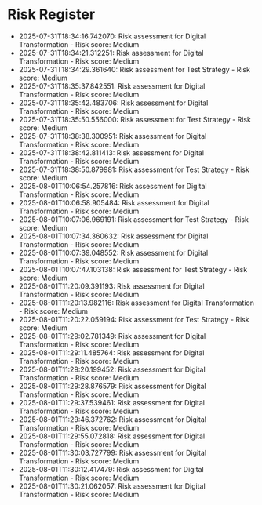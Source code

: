 # Risk Register

- 2025-07-31T18:34:16.742070: Risk assessment for Digital Transformation - Risk score: Medium
- 2025-07-31T18:34:21.312251: Risk assessment for Digital Transformation - Risk score: Medium
- 2025-07-31T18:34:29.361640: Risk assessment for Test Strategy - Risk score: Medium
- 2025-07-31T18:35:37.842551: Risk assessment for Digital Transformation - Risk score: Medium
- 2025-07-31T18:35:42.483706: Risk assessment for Digital Transformation - Risk score: Medium
- 2025-07-31T18:35:50.556000: Risk assessment for Test Strategy - Risk score: Medium
- 2025-07-31T18:38:38.300951: Risk assessment for Digital Transformation - Risk score: Medium
- 2025-07-31T18:38:42.811413: Risk assessment for Digital Transformation - Risk score: Medium
- 2025-07-31T18:38:50.879981: Risk assessment for Test Strategy - Risk score: Medium
- 2025-08-01T10:06:54.257816: Risk assessment for Digital Transformation - Risk score: Medium
- 2025-08-01T10:06:58.905484: Risk assessment for Digital Transformation - Risk score: Medium
- 2025-08-01T10:07:06.969191: Risk assessment for Test Strategy - Risk score: Medium
- 2025-08-01T10:07:34.360632: Risk assessment for Digital Transformation - Risk score: Medium
- 2025-08-01T10:07:39.048552: Risk assessment for Digital Transformation - Risk score: Medium
- 2025-08-01T10:07:47.103138: Risk assessment for Test Strategy - Risk score: Medium
- 2025-08-01T11:20:09.391193: Risk assessment for Digital Transformation - Risk score: Medium
- 2025-08-01T11:20:13.982116: Risk assessment for Digital Transformation - Risk score: Medium
- 2025-08-01T11:20:22.059194: Risk assessment for Test Strategy - Risk score: Medium
- 2025-08-01T11:29:02.781349: Risk assessment for Digital Transformation - Risk score: Medium
- 2025-08-01T11:29:11.485764: Risk assessment for Digital Transformation - Risk score: Medium
- 2025-08-01T11:29:20.199452: Risk assessment for Digital Transformation - Risk score: Medium
- 2025-08-01T11:29:28.876579: Risk assessment for Digital Transformation - Risk score: Medium
- 2025-08-01T11:29:37.539461: Risk assessment for Digital Transformation - Risk score: Medium
- 2025-08-01T11:29:46.372762: Risk assessment for Digital Transformation - Risk score: Medium
- 2025-08-01T11:29:55.072818: Risk assessment for Digital Transformation - Risk score: Medium
- 2025-08-01T11:30:03.727799: Risk assessment for Digital Transformation - Risk score: Medium
- 2025-08-01T11:30:12.417479: Risk assessment for Digital Transformation - Risk score: Medium
- 2025-08-01T11:30:21.062057: Risk assessment for Digital Transformation - Risk score: Medium
